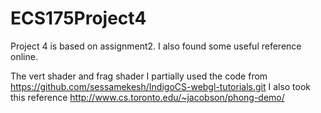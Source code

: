 # ECS175Project4
Project 4 is based on assignment2. I also found some useful reference online.

The vert shader and frag shader I partially used the code from  https://github.com/sessamekesh/IndigoCS-webgl-tutorials.git
I also took this reference http://www.cs.toronto.edu/~jacobson/phong-demo/
